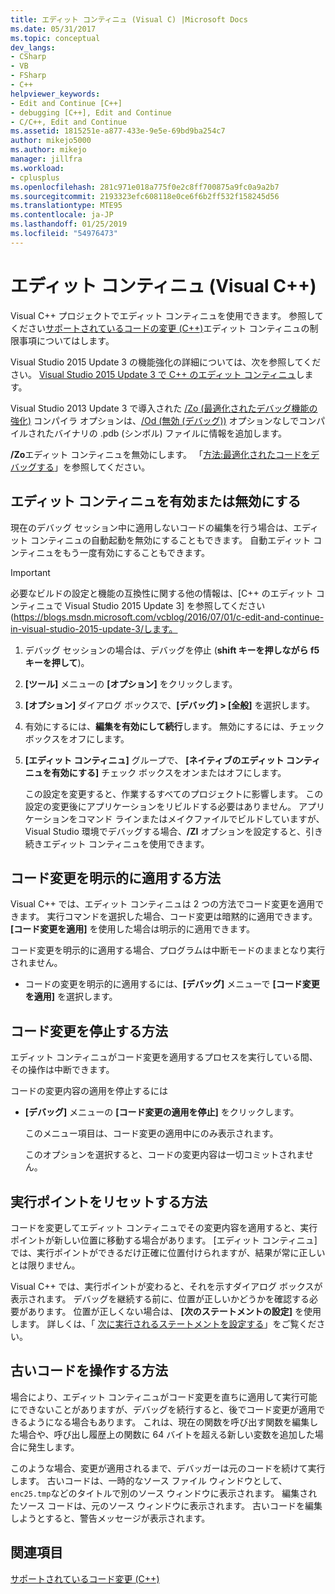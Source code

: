 ```yaml
---
title: エディット コンティニュ (Visual C) |Microsoft Docs
ms.date: 05/31/2017
ms.topic: conceptual
dev_langs:
- CSharp
- VB
- FSharp
- C++
helpviewer_keywords:
- Edit and Continue [C++]
- debugging [C++], Edit and Continue
- C/C++, Edit and Continue
ms.assetid: 1815251e-a877-433e-9e5e-69bd9ba254c7
author: mikejo5000
ms.author: mikejo
manager: jillfra
ms.workload:
- cplusplus
ms.openlocfilehash: 281c971e018a775f0e2c8ff700875a9fc0a9a2b7
ms.sourcegitcommit: 2193323efc608118e0ce6f6b2ff532f158245d56
ms.translationtype: MTE95
ms.contentlocale: ja-JP
ms.lasthandoff: 01/25/2019
ms.locfileid: "54976473"
---
```

# <a name="edit-and-continue-visual-c"></a>エディット コンティニュ (Visual C++)
Visual C++ プロジェクトでエディット コンティニュを使用できます。 参照してください[サポートされているコードの変更 (C++)](../debugger/supported-code-changes-cpp.md)エディット コンティニュの制限事項についてはします。
  
Visual Studio 2015 Update 3 の機能強化の詳細については、次を参照してください。 [Visual Studio 2015 Update 3 で C++ のエディット コンティニュ](https://blogs.msdn.microsoft.com/vcblog/2016/07/01/c-edit-and-continue-in-visual-studio-2015-update-3/)します。  
  
 Visual Studio 2013 Update 3 で導入された [/Zo (最適化されたデバッグ機能の強化)](/cpp/build/reference/zo-enhance-optimized-debugging) コンパイラ オプションは、[/Od (無効 (デバッグ))](https://msdn.microsoft.com/library/aafb762y.aspx) オプションなしでコンパイルされたバイナリの .pdb (シンボル) ファイルに情報を追加します。  
  
 **/Zo**エディット コンティニュを無効にします。 「[方法:最適化されたコードをデバッグする](../debugger/how-to-debug-optimized-code.md)」を参照してください。  
  
##  <a name="BKMK_Enable_or_disable_automatic_invocation_of_Edit_and_Continue"></a> エディット コンティニュを有効または無効にする  
 現在のデバッグ セッション中に適用しないコードの編集を行う場合は、エディット コンティニュの自動起動を無効にすることもできます。 自動エディット コンティニュをもう一度有効にすることもできます。

> [!IMPORTANT]
> 必要なビルドの設定と機能の互換性に関する他の情報は、[C++ のエディット コンティニュで Visual Studio 2015 Update 3] を参照してください (https://blogs.msdn.microsoft.com/vcblog/2016/07/01/c-edit-and-continue-in-visual-studio-2015-update-3/します。
  
1. デバッグ セッションの場合は、デバッグを停止 (**shift キーを押しながら f5 キーを押して**)。

2. **[ツール]** メニューの **[オプション]** をクリックします。
  
3. **[オプション]** ダイアログ ボックスで、**[デバッグ] > [全般]** を選択します。

4. 有効にするには、**編集を有効にして続行**します。 無効にするには、チェック ボックスをオフにします。
  
5. **[エディット コンティニュ]** グループで、 **[ネイティブのエディット コンティニュを有効にする]** チェック ボックスをオンまたはオフにします。  
  
   この設定を変更すると、作業するすべてのプロジェクトに影響します。 この設定の変更後にアプリケーションをリビルドする必要はありません。 アプリケーションをコマンド ラインまたはメイクファイルでビルドしていますが、Visual Studio 環境でデバッグする場合、**/ZI** オプションを設定すると、引き続きエディット コンティニュを使用できます。  
  
##  <a name="BKMK_How_to_apply_code_changes_explicitly"></a> コード変更を明示的に適用する方法  
 Visual C++ では、エディット コンティニュは 2 つの方法でコード変更を適用できます。 実行コマンドを選択した場合、コード変更は暗黙的に適用できます。 **[コード変更を適用]** を使用した場合は明示的に適用できます。  
  
 コード変更を明示的に適用する場合、プログラムは中断モードのままとなり実行されません。  
  
-   コードの変更を明示的に適用するには、**[デバッグ]** メニューで **[コード変更を適用]** を選択します。  
  
##  <a name="BKMK_How_to_stop_code_changes"></a> コード変更を停止する方法  
 エディット コンティニュがコード変更を適用するプロセスを実行している間、その操作は中断できます。  
  
 コードの変更内容の適用を停止するには  
  
- **[デバッグ]** メニューの **[コード変更の適用を停止]** をクリックします。  
  
  このメニュー項目は、コード変更の適用中にのみ表示されます。  
  
  このオプションを選択すると、コードの変更内容は一切コミットされません。  
  
##  <a name="BKMK_How_to_reset_the_point_of_execution"></a> 実行ポイントをリセットする方法  
 コードを変更してエディット コンティニュでその変更内容を適用すると、実行ポイントが新しい位置に移動する場合があります。 [エディット コンティニュ] では、実行ポイントができるだけ正確に位置付けられますが、結果が常に正しいとは限りません。  
  
 Visual C++ では、実行ポイントが変わると、それを示すダイアログ ボックスが表示されます。 デバッグを継続する前に、位置が正しいかどうかを確認する必要があります。 位置が正しくない場合は、 **[次のステートメントの設定]** を使用します。 詳しくは、「 [次に実行されるステートメントを設定する](https://msdn.microsoft.com/library/y740d9d3.aspx#BKMK_Set_the_next_statement_to_execute)」をご覧ください。  
  
##  <a name="BKMK_How_to_work_with_stale_code"></a> 古いコードを操作する方法  
 場合により、エディット コンティニュがコード変更を直ちに適用して実行可能にできないことがありますが、デバッグを続行すると、後でコード変更が適用できるようになる場合もあります。 これは、現在の関数を呼び出す関数を編集した場合や、呼び出し履歴上の関数に 64 バイトを超える新しい変数を追加した場合に発生します。  
  
 このような場合、変更が適用されるまで、デバッガーは元のコードを続けて実行します。 古いコードは、一時的なソース ファイル ウィンドウとして、 `enc25.tmp`などのタイトルで別のソース ウィンドウに表示されます。 編集されたソース コードは、元のソース ウィンドウに表示されます。 古いコードを編集しようとすると、警告メッセージが表示されます。  
  
## <a name="see-also"></a>関連項目  
 [サポートされているコード変更 (C++)](../debugger/supported-code-changes-cpp.md)